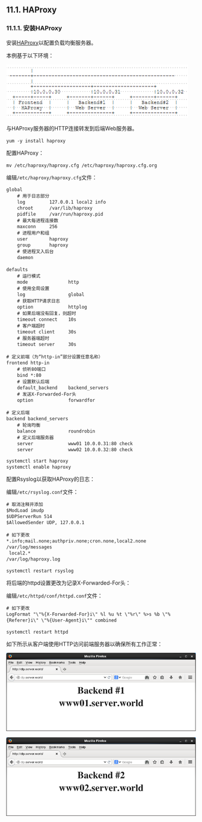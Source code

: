 ## 11.1. HAProxy

### 11.1.1. 安装HAProxy

安装[HAProxy](http://www.haproxy.org/)以配置负载均衡服务器。

本例基于以下环境：

![haproxy-environment](../Contents/haproxy-environment.png)

与HAProxy服务器的HTTP连接转发到后端Web服务器。

`yum -y install haproxy`

配置HAProxy：

`mv /etc/haproxy/haproxy.cfg /etc/haproxy/haproxy.cfg.org`

编辑`/etc/haproxy/haproxy.cfg`文件：

```
global
    # 用于日志部分
    log         127.0.0.1 local2 info
    chroot      /var/lib/haproxy
    pidfile     /var/run/haproxy.pid
    # 最大每进程连接数
    maxconn     256
    # 进程用户和组
    user        haproxy
    group       haproxy
    # 使进程叉入后台
    daemon

defaults
    # 运行模式
    mode               http
    # 使用全局设置
    log                global
    # 获取HTTP请求日志
    option             httplog
    # 如果后端没有回复，则超时
    timeout connect    10s
    # 客户端超时
    timeout client     30s
    # 服务器端超时
    timeout server     30s

# 定义前端（为“http-in”部分设置任意名称）
frontend http-in
    # 侦听80端口
    bind *:80
    # 设置默认后端
    default_backend    backend_servers
    # 发送X-Forwarded-For头
    option             forwardfor

# 定义后端
backend backend_servers
    # 轮询均衡
    balance            roundrobin
    # 定义后端服务器
    server             www01 10.0.0.31:80 check
    server             www02 10.0.0.32:80 check
```

```
systemctl start haproxy
systemctl enable haproxy
```

配置Rsyslog以获取HAProxy的日志：

编辑`/etc/rsyslog.conf`文件：

```
# 取消注释并添加
$ModLoad imudp
$UDPServerRun 514
$AllowedSender UDP, 127.0.0.1

# 如下更改
*.info;mail.none;authpriv.none;cron.none,local2.none   /var/log/messages
 local2.*                                                /var/log/haproxy.log
```

`systemctl restart rsyslog`

将后端的httpd设置更改为记录X-Forwarded-For头：

编辑`/etc/httpd/conf/httpd.conf`文件：

```
# 如下更改
LogFormat "\"%{X-Forwarded-For}i\" %l %u %t \"%r\" %>s %b \"%{Referer}i\" \"%{User-Agent}i\"" combined
```

`systemctl restart httpd`

如下所示从客户端使用HTTP访问前端服务器以确保所有工作正常：

![haproxy-access-frontend1](../Contents/haproxy-access-frontend1.png)

![haproxy-access-frontend2](../Contents/haproxy-access-frontend2.png)






















































